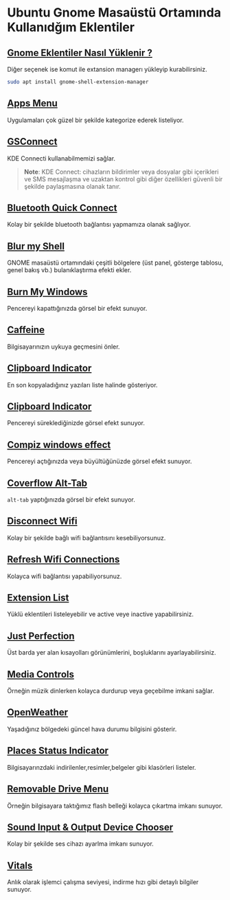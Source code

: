 # Ubuntu Gnome Masaüstü Ortamında Kullanıdğım Eklentiler

## [Gnome Eklentiler Nasıl Yüklenir ? ](https://extensions.gnome.org/)

Diğer seçenek ise komut ile extansion managerı yükleyip kurabilirsiniz.

```bash
sudo apt install gnome-shell-extension-manager
```

## [Apps Menu](https://extensions.gnome.org/extension/6/applications-menu/)

Uygulamaları çok güzel bir şekilde kategorize ederek listeliyor.

## [GSConnect](https://extensions.gnome.org/extension/6/applications-menu/)

KDE Connecti kullanabilmemizi sağlar.

> **Note**: KDE Connect: cihazların bildirimler veya dosyalar gibi içerikleri ve SMS mesajlaşma ve uzaktan kontrol gibi diğer özellikleri güvenli bir şekilde paylaşmasına olanak tanır.

## [Bluetooth Quick Connect](https://extensions.gnome.org/extension/1401/bluetooth-quick-connect/)

Kolay bir şekilde bluetooth bağlantısı yapmamıza olanak sağlıyor.

## [Blur my Shell](https://extensions.gnome.org/extension/3193/blur-my-shell/)

GNOME masaüstü ortamındaki çeşitli bölgelere (üst panel, gösterge tablosu, genel bakış vb.) bulanıklaştırma efekti ekler.

## [Burn My Windows](https://extensions.gnome.org/extension/4679/burn-my-windows/)

Pencereyi kapattığınızda görsel bir efekt sunuyor.

## [Caffeine](https://extensions.gnome.org/extension/517/caffeine/)

Bilgisayarınızın uykuya geçmesini önler.

## [Clipboard Indicator](https://extensions.gnome.org/extension/779/clipboard-indicator/)

En son kopyaladığınız yazıları liste halinde gösteriyor.

## [Clipboard Indicator](https://extensions.gnome.org/extension/3740/compiz-alike-magic-lamp-effect/)

Pencereyi süreklediğinizde görsel efekt sunuyor.

## [Compiz windows effect](https://extensions.gnome.org/extension/3210/compiz-windows-effect/)

Pencereyi açtığınızda veya büyültüğünüzde görsel efekt sunuyor.

## [Coverflow Alt-Tab](https://extensions.gnome.org/extension/97/coverflow-alt-tab/)

`alt-tab` yaptığınızda görsel bir efekt sunuyor.

## [Disconnect Wifi](https://extensions.gnome.org/extension/904/disconnect-wifi/)

Kolay bir şekilde bağlı wifi bağlantısını kesebiliyorsunuz.

## [ Refresh Wifi Connections](https://extensions.gnome.org/extension/905/refresh-wifi-connections/)

Kolayca wifi bağlantısı yapabiliyorsunuz.

## [Extension List](https://extensions.gnome.org/extension/3088/extension-list/)

Yüklü eklentileri listeleyebilir ve active veye inactive yapabilirsiniz.

## [Just Perfection](https://extensions.gnome.org/extension/3843/just-perfection/)

Üst barda yer alan kısayolları görünümlerini, boşluklarını ayarlayabilirsiniz.

## [Media Controls](https://extensions.gnome.org/extension/4470/media-controls/)

Örneğin müzik dinlerken kolayca durdurup veya geçebilme imkani sağlar.

## [OpenWeather ](https://extensions.gnome.org/extension/750/openweather/)

Yaşadığınız bölgedeki güncel hava durumu bilgisini gösterir.

## [Places Status Indicator ](https://extensions.gnome.org/extension/8/places-status-indicator/)

Bilgisayarınzdaki indirilenler,resimler,belgeler gibi klasörleri listeler.

## [Removable Drive Menu ](https://extensions.gnome.org/extension/7/removable-drive-menu/)

Örneğin bilgisayara taktığımız flash belleği kolayca çıkartma imkanı sunuyor.

## [Sound Input & Output Device Chooser ](https://extensions.gnome.org/extension/906/sound-output-device-chooser/)

Kolay bir şekilde ses cihazı ayarlma imkanı sunuyor.

## [Vitals ](https://extensions.gnome.org/extension/1460/vitals/)

Anlık olarak işlemci çalışma seviyesi, indirme hızı gibi detaylı bilgiler sunuyor.
